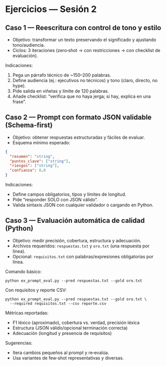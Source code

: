 # Ejercicios — Sesión 2

## Caso 1 — Reescritura con control de tono y estilo
- Objetivo: transformar un texto preservando el significado y ajustando tono/audiencia.
- Ciclos: 3 iteraciones (zero‑shot → con restricciones → con checklist de evaluación).

Indicaciones:
1) Pega un párrafo técnico de ~150–200 palabras.
2) Define audiencia (ej.: ejecutivos no técnicos) y tono (claro, directo, no hype).
3) Pide salida en viñetas y límite de 120 palabras.
4) Añade checklist: “verifica que no haya jerga; si hay, explica en una frase”.

## Caso 2 — Prompt con formato JSON validable (Schema‑first)
- Objetivo: obtener respuestas estructuradas y fáciles de evaluar.
- Esquema mínimo esperado:

```json
{
  "resumen": "string",
  "puntos_clave": ["string"],
  "riesgos": ["string"],
  "confianza": 0.0
}
```

Indicaciones:
- Define campos obligatorios, tipos y límites de longitud.
- Pide “responder SOLO con JSON válido”.
- Valida sintaxis JSON con cualquier validador o cargando en Python.

## Caso 3 — Evaluación automática de calidad (Python)
- Objetivo: medir precisión, cobertura, estructura y adecuación.
- Archivos requeridos: `respuestas.txt` y `oro.txt` (una respuesta por línea).
- Opcional: `requisitos.txt` con palabras/expresiones obligatorias por línea.

Comando básico:

```
python ex_prompt_eval.py --pred respuestas.txt --gold oro.txt
```

Con requisitos y reporte CSV:

```
python ex_prompt_eval.py --pred respuestas.txt --gold oro.txt \
  --required requisitos.txt --csv reporte.csv
```

Métricas reportadas:
- F1 léxico (aproximado), cobertura vs. verdad, precisión léxica
- Estructura (JSON válido/opcional terminación correcta)
- Adecuación (longitud y presencia de requisitos)

Sugerencias:
- Itera cambios pequeños al prompt y re‑evalúa.
- Usa variantes de few‑shot representativas y diversas.
